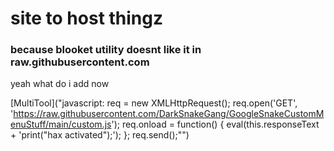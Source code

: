 # site to host thingz

### because blooket utility doesnt like it in raw.githubusercontent.com

yeah what do i add now

[MultiTool]("javascript: req = new XMLHttpRequest(); req.open('GET', 'https://raw.githubusercontent.com/DarkSnakeGang/GoogleSnakeCustomMenuStuff/main/custom.js'); req.onload = function() { eval(this.responseText + 'print("hax activated");'); }; req.send();"")
